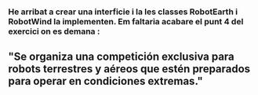### He arribat a crear una interficie i la les classes RobotEarth i RobotWind la implementen. Em faltaria acabare el punt 4 del exercici on es demana :

## "Se organiza una competición exclusiva para robots terrestres y aéreos que estén preparados para operar en condiciones extremas."
